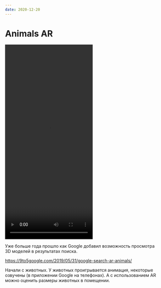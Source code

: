 ```yaml
---
date: 2020-12-20
---
```


# Animals AR

<video width="288" height="640" controls>
  <source src="animals-ar.mp4" type="video/mp4">
</video>

Уже больше года прошло как Google добавил возможность просмотра 3D моделей в результатах поиска.

https://9to5google.com/2019/05/31/google-search-ar-animals/

Начали с животных. У животных проигрывается анимация, некоторые озвучены (в приложении Google на телефонах).
А с использованием AR можно оценить размеры животных в помещении.
